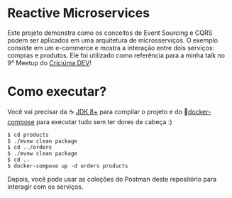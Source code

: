# Reactive Microservices

Este projeto demonstra como os conceitos de Event Sourcing e CQRS podem ser aplicados em uma arquitetura de microsserviços. O exemplo consiste em um e-commerce e mostra a interação entre dois serviços: compras e produtos. Ele foi utilizado como referência para a minha talk no 9° Meetup do [Criciúma DEV](https://criciumadev.com.br/)! 

# Como executar?

Você vai precisar da ☕ [JDK 8+](https://www.oracle.com/technetwork/pt/java/javase/downloads) para compilar o projeto e do 🐋[docker-compose](https://docs.docker.com/compose/) para executar tudo sem ter dores de cabeça :)

```
$ cd products
$ ./mvnw clean package
$ cd ../orders
$ ./mvnw clean package
$ cd ..
$ docker-compose up -d orders products
```

Depois, você pode usar as coleções do Postman deste repositório para interagir com os serviços.